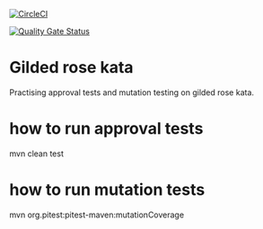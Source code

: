 [![CircleCI](https://circleci.com/gh/khoovirajsingh/gilded-rose-kata.svg?style=svg)](https://circleci.com/gh/khoovirajsingh/gilded-rose-kata)

[![Quality Gate Status](https://sonarcloud.io/api/project_badges/measure?project=khoovirajsingh_gilded-rose-kata&metric=alert_status)](https://sonarcloud.io/dashboard?id=khoovirajsingh_gilded-rose-kata)

# Gilded rose kata
Practising approval tests and mutation testing on gilded rose kata.

# how to run approval tests
mvn clean test

# how to run mutation tests
mvn org.pitest:pitest-maven:mutationCoverage
